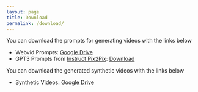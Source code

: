 ```yaml
---
layout: page
title: Download
permalink: /download/
---
```


You can download the prompts for generating videos with the links below
* Webvid Prompts: [Google Drive](https://drive.google.com/file/d/1DxV8mQC6WtqPytwqguvUPDgdh96pgDDK/view?usp=sharing)
* GPT3 Prompts from [Instruct Pix2Pix](https://github.com/timothybrooks/instruct-pix2pix): [Download]()

You can download the generated synthetic videos with the links below
* Synthetic Videos: [Google Drive](https://drive.google.com/file/d/1qS8CPAstT5BdC9Q4P-SASrfbpnjY6SyZ/view?usp=sharing)